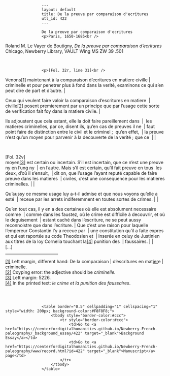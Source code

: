 
                    ---
                    layout: default
                    title: De la preuve par comparaison d'ecritures
                    utl_id: 422
                    ---
                
                    De la preuve par comparaison d'ecritures  
                    <p>Paris, 1650-1685<br />
Roland M. Le Vayer de Boutigny, <em>De la preuve par comparaison d’ecritures</em><br />
Chicago, Newberry Library, VAULT Wing MS ZW 39 .501</p>
<p> </p>
  
                    <p>[Fol. 32r, line 31]<br />
Venons<a href="#_ftn1" name="_ftnref1" title="" id="_ftnref1">[1]</a> maintenant à la comparaison d’ecritures en matiere <s>civille</s> | criminelle et pour penetrer plus à fond dans la verité, examinons ce qui s’en peut dire de part et d’autre. |</p>
<p>Ceux qui veulent faire valoir la comparaison d’escritures en matiere  |  civille<a href="#_ftn2" name="_ftnref2" title="" id="_ftnref2">[2]</a> posent premierement par un principe que par l’usage cette sorte de verification fait foy dans la matiere civile. |</p>
<p>Ils adjoustent que cela estant, elle la doit faire pareillement dans  |  les matieres criminelles, par ce, disent ils, qu’en cas de preuves il ne  | faut point faire de distinction entre le civil et le criminel ;  qu’en effet,  | la preuve n’est qu’un moyen pour parvenir à la decouverte de la verité ; que ce  | |</p>
<p> </p>
<p>[Fol. 32v]<br />
moyen<a href="#_ftn3" name="_ftnref3" title="" id="_ftnref3">[3]</a> est certain ou incertain. S’il est incertain, que ce n’est une preuve ny en l’ung ny  | en l’autre. Mais s’il est certain, qu’il fait preuve en tous  les deux, d’où il s’ensuit,  | dit on, que l’usage l’ayant reputé capable de faire preuve dans les matieres  | civiles, c’est une consequence pour les matieres criminelles. | |</p>
<p>Qu’aussy ce mesme usage luy a-t-il admise et que nous voyons qu’elle a esté  | receue par les arrets indiferemment en toutes sortes de crimes. | |</p>
<p>Qu’en tout cas, il y en a des certaines où elle est absolument necessaire comme  | comme dans les faustez, où le crime est difficile à decouvrir, et où le deguisement  | estant caché dans l’escriture, ne se peut aussy reconnoistre que dans l’ecriture. | Que c’est une raison pour laquelle l’empereur Constantin l’y a receue par  | une constitution qu’il a faite expres et qui est raportée au code Theodosien et  | inserée en celuy de Justinien aux titres de la loy Cornelia touchant la<a href="#_ftn4" name="_ftnref4" title="" id="_ftnref4">[4]</a> punition des  | faussaires. | |<br />
[...]</p>
<div>
<hr align="left" size="1" width="33%" /><div id="ftn1"><a href="#_ftnref1" name="_ftn1" title="" id="_ftn1">[1]</a> Left margin, different hand: De la comparaison | d’escritures en mat<u>ier</u>e | criminelle.</div>
<div id="ftn2"><a href="#_ftnref2" name="_ftn2" title="" id="_ftn2">[2]</a> Coyping error: the adjective should be <em>criminelle.</em></div>
<div id="ftn3"><a href="#_ftnref3" name="_ftn3" title="" id="_ftn3">[3]</a> Left margin: 5226.</div>
<div id="ftn4"><a href="#_ftnref4" name="_ftn4" title="" id="_ftn4">[4]</a> In the printed text: <em>le crime et la punition des faussaires</em>.</div>
</div>
<p> </p>

                    
                     
                    <table border="0.5" cellpadding="1" cellspacing="1" style="width: 200px; background-color:#F8F8F8;">
                        <tbody style="border-color:#ccc">
                            <tr style="border-color:#ccc">
                                <td>Go to <a href="https://centerfordigitalhumanities.github.io/Newberry-French-paleography/_background_essay/422" target="_blank">Background Essay</a></td>
                                <td>Go to <a href="https://centerfordigitalhumanities.github.io/Newberry-French-paleography/www/record.html?id=422" target="_blank">Manuscript</a> page</td>
                            </tr>
                        </tbody>
                    </table>
                     
                
                